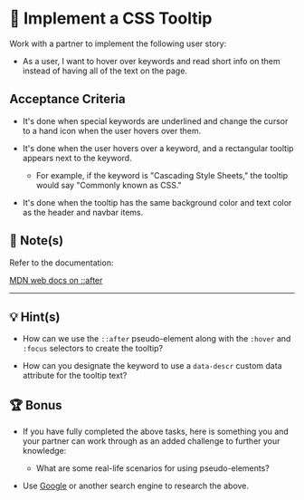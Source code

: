 # 📖 Implement a CSS Tooltip

Work with a partner to implement the following user story:

* As a user, I want to hover over keywords and read short info on them instead of having all of the text on the page.

## Acceptance Criteria

* It's done when special keywords are underlined and change the cursor to a hand icon when the user hovers over them.

* It's done when the user hovers over a keyword, and a rectangular tooltip appears next to the keyword.

  * For example, if the keyword is "Cascading Style Sheets," the tooltip would say "Commonly known as CSS."

* It's done when the tooltip has the same background color and text color as the header and navbar items.

## 📝 Note(s)

Refer to the documentation: 

[MDN web docs on ::after](https://developer.mozilla.org/en-US/docs/Web/CSS/::after)

---

## 💡 Hint(s)

* How can we use the `::after` pseudo-element along with the `:hover` and `:focus` selectors to create the tooltip?

* How can you designate the keyword to use a `data-descr` custom data attribute for the tooltip text?

## 🏆 Bonus

* If you have fully completed the above tasks, here is something you and your partner can work through as an added challenge to further your knowledge:

  * What are some real-life scenarios for using pseudo-elements?

* Use [Google](https://www.google.com) or another search engine to research the above.
